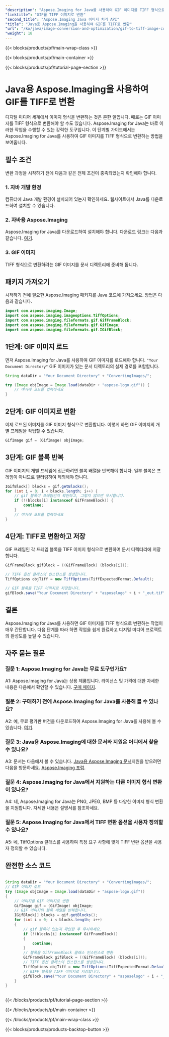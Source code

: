```yaml
---
"description": "Aspose.Imaging for Java를 사용하여 GIF 이미지를 TIFF 형식으로 쉽게 변환하는 방법을 알아보세요. 이 단계별 가이드는 이 강력한 도구를 사용하는 방법을 안내합니다."
"linktitle": "GIF를 TIFF 이미지로 변환"
"second_title": "Aspose.Imaging Java 이미지 처리 API"
"title": "Java용 Aspose.Imaging을 사용하여 GIF를 TIFF로 변환"
"url": "/ko/java/image-conversion-and-optimization/gif-to-tiff-image-conversion/"
"weight": 18
---
```


{{< blocks/products/pf/main-wrap-class >}}

{{< blocks/products/pf/main-container >}}

{{< blocks/products/pf/tutorial-page-section >}}

# Java용 Aspose.Imaging을 사용하여 GIF를 TIFF로 변환

디지털 미디어 세계에서 이미지 형식을 변환하는 것은 흔한 일입니다. 때로는 GIF 이미지를 TIFF 형식으로 변환해야 할 수도 있습니다. Aspose.Imaging for Java는 바로 이러한 작업을 수행할 수 있는 강력한 도구입니다. 이 단계별 가이드에서는 Aspose.Imaging for Java를 사용하여 GIF 이미지를 TIFF 형식으로 변환하는 방법을 보여줍니다.

## 필수 조건

변환 과정을 시작하기 전에 다음과 같은 전제 조건이 충족되었는지 확인해야 합니다.

### 1. 자바 개발 환경

컴퓨터에 Java 개발 환경이 설치되어 있는지 확인하세요. 웹사이트에서 Java를 다운로드하여 설치할 수 있습니다.

### 2. 자바용 Aspose.Imaging

Aspose.Imaging for Java를 다운로드하여 설치해야 합니다. 다운로드 링크는 다음과 같습니다. [여기](https://releases.aspose.com/imaging/java/).

### 3. GIF 이미지

TIFF 형식으로 변환하려는 GIF 이미지를 문서 디렉토리에 준비해 둡니다.

## 패키지 가져오기

시작하기 전에 필요한 Aspose.Imaging 패키지를 Java 코드에 가져오세요. 방법은 다음과 같습니다.

```java
import com.aspose.imaging.Image;
import com.aspose.imaging.imageoptions.TiffOptions;
import com.aspose.imaging.fileformats.gif.GifFrameBlock;
import com.aspose.imaging.fileformats.gif.GifImage;
import com.aspose.imaging.fileformats.gif.IGifBlock;
```

## 1단계: GIF 이미지 로드

먼저 Aspose.Imaging for Java를 사용하여 GIF 이미지를 로드해야 합니다. `"Your Document Directory"` GIF 이미지가 있는 문서 디렉토리의 실제 경로를 포함합니다.

```java
String dataDir = "Your Document Directory" + "ConvertingImages/";

try (Image objImage = Image.load(dataDir + "aspose-logo.gif")) {
    // 여기에 코드를 입력하세요
}
```

## 2단계: GIF 이미지로 변환

이제 로드된 이미지를 GIF 이미지 형식으로 변환합니다. 이렇게 하면 GIF 이미지의 개별 프레임을 작업할 수 있습니다.

```java
GifImage gif = (GifImage) objImage;
```

## 3단계: GIF 블록 반복

GIF 이미지의 개별 프레임에 접근하려면 블록 배열을 반복해야 합니다. 일부 블록은 프레임이 아니므로 필터링하여 제외해야 합니다.

```java
IGifBlock[] blocks = gif.getBlocks();
for (int i = 0; i < blocks.length; i++) {
    // gif 블록이 프레임인지 확인하고, 그렇지 않으면 무시합니다.
    if (!(blocks[i] instanceof GifFrameBlock)) {
        continue;
    }
    // 여기에 코드를 입력하세요
}
```

## 4단계: TIFF로 변환하고 저장

GIF 프레임인 각 프레임 블록을 TIFF 이미지 형식으로 변환하여 문서 디렉터리에 저장합니다.

```java
GifFrameBlock gifBlock = ((GifFrameBlock) (blocks[i]));

// TIFF 옵션 클래스의 인스턴스를 생성합니다.
TiffOptions objTiff = new TiffOptions(TiffExpectedFormat.Default);

// GIF 블록을 TIFF 이미지로 저장합니다.
gifBlock.save("Your Document Directory" + "asposelogo" + i + "_out.tif", objTiff);
```

## 결론

Aspose.Imaging for Java를 사용하면 GIF 이미지를 TIFF 형식으로 변환하는 작업이 매우 간단합니다. 다음 단계를 따라 하면 작업을 쉽게 완료하고 디지털 미디어 프로젝트의 완성도를 높일 수 있습니다.

## 자주 묻는 질문

### 질문 1: Aspose.Imaging for Java는 무료 도구인가요?

A1: Aspose.Imaging for Java는 상용 제품입니다. 라이선스 및 가격에 대한 자세한 내용은 다음에서 확인할 수 있습니다. [구매 페이지](https://purchase.aspose.com/buy).

### 질문 2: 구매하기 전에 Aspose.Imaging for Java를 사용해 볼 수 있나요?

A2: 예, 무료 평가판 버전을 다운로드하여 Aspose.Imaging for Java를 사용해 볼 수 있습니다. [여기](https://releases.aspose.com/).

### 질문 3: Java용 Aspose.Imaging에 대한 문서와 지원은 어디에서 찾을 수 있나요?

A3: 문서는 다음에서 볼 수 있습니다. [Java용 Aspose.Imaging 문서](https://reference.aspose.com/imaging/java/)지원을 받으려면 다음을 방문하세요. [Aspose.Imaging 포럼](https://forum.aspose.com/).

### 질문 4: Aspose.Imaging for Java에서 지원하는 다른 이미지 형식 변환이 있나요?

A4: 네, Aspose.Imaging for Java는 PNG, JPEG, BMP 등 다양한 이미지 형식 변환을 지원합니다. 자세한 내용은 설명서를 참조하세요.

### 질문 5: Aspose.Imaging for Java에서 TIFF 변환 옵션을 사용자 정의할 수 있나요?

A5: 네, TiffOptions 클래스를 사용하여 특정 요구 사항에 맞게 TIFF 변환 옵션을 사용자 정의할 수 있습니다.



## 완전한 소스 코드
```java
		
String dataDir = "Your Document Directory" + "ConvertingImages/";
// GIF 이미지 로드
try (Image objImage = Image.load(dataDir + "aspose-logo.gif"))
{
	// 이미지를 GIF 이미지로 변환
	GifImage gif = (GifImage) objImage;
	// GIF 이미지의 블록 배열을 반복합니다.
	IGifBlock[] blocks = gif.getBlocks();
	for (int i = 0; i < blocks.length; i++)
	{
		// gif 블록이 있는지 확인한 후 무시하세요.
		if (!(blocks[i] instanceof GifFrameBlock))
		{
			continue;
		}
		// 블록을 GifFrameBlock 클래스 인스턴스로 변환
		GifFrameBlock gifBlock = ((GifFrameBlock) (blocks[i]));
		// TIFF 옵션 클래스의 인스턴스를 생성합니다.
		TiffOptions objTiff = new TiffOptions(TiffExpectedFormat.Default);
		// GIFF 블록을 TIFF 이미지로 저장합니다.
		gifBlock.save("Your Document Directory" + "asposelogo" + i + "_out.tif", objTiff);
	}
}
		
```

{{< /blocks/products/pf/tutorial-page-section >}}

{{< /blocks/products/pf/main-container >}}

{{< /blocks/products/pf/main-wrap-class >}}

{{< blocks/products/products-backtop-button >}}